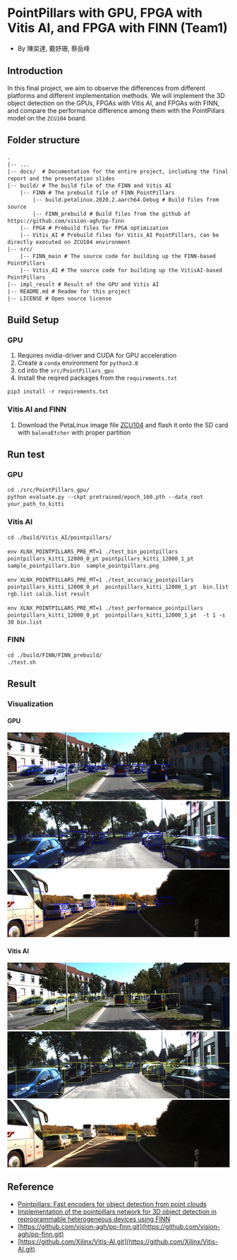 # PointPillars with GPU, FPGA with Vitis AI, and FPGA with FINN (Team1)
- By 陳奕達, 戴妤珊, 蔡岳峰

## Introduction
In this final project, we aim to observe the differences from different platforms and different implementation methods. We will implement the 3D object detection on the GPUs, FPGAs with Vitis AI, and FPGAs with FINN, and compare the performance difference among them with the PointPillars model on the `ZCU104` board.

## Folder structure
```
.
|-- ...
|-- docs/  # Documentation for the entire project, including the final report and the presentation slides
|-- build/ # The build file of the FINN and Vitis AI
    |-- FINN # The prebuild file of FINN_PointPillars
        |-- build.petalinux.2020.2.aarch64.Debug # Build files from source 
        |-- FINN_prebuild # Build files from the github of https://github.com/vision-agh/pp-finn
    |-- FPGA # Prebuild files for FPGA optimization
    |-- Vitis_AI # Prebuild files for Vitis_AI PointPillars, can be directly executed on ZCU104 environment
|-- src/
    |-- FINN_main # The source code for building up the FINN-based PointPillars
    |-- Vitis_AI # The source code for building up the VitisAI-based PointPillars
|-- impl_result # Result of the GPU and Vitis AI
|-- README.md # Readme for this project
|-- LICENSE # Open source license
```

## Build Setup
### GPU
1. Requires nvidia-driver and CUDA for GPU acceleration 
2. Create a `conda` environment for `python3.8`
3. cd into the `src/PointPillars_gpu`
4. Install the reqired packages from the `requirements.txt`
```
pip3 install -r requirements.txt
```

### Vitis AI and FINN
1. Download the PetaLinux image file [ZCU104](https://www.xilinx.com/bin/public/openDownload?filename=xilinx-zcu104-dpu-v2020.2-v1.3.1.img.gz) and flash it onto the SD card with `balenaEtcher` with proper partition

## Run test
### GPU
```
cd ./src/PointPillars_gpu/
python evaluate.py --ckpt pretrained/epoch_160.pth --data_root your_path_to_kitti 
```
### Vitis AI
```
cd ./build/Vitis_AI/pointpillars/

env XLNX_POINTPILLARS_PRE_MT=1 ./test_bin_pointpillars pointpillars_kitti_12000_0_pt pointpillars_kitti_12000_1_pt sample_pointpillars.bin  sample_pointpillars.png 

env XLNX_POINTPILLARS_PRE_MT=1 ./test_accuracy_pointpillars pointpillars_kitti_12000_0_pt  pointpillars_kitti_12000_1_pt  bin.list rgb.list calib.list result

env XLNX_POINTPILLARS_PRE_MT=1 ./test_performance_pointpillars pointpillars_kitti_12000_0_pt  pointpillars_kitti_12000_1_pt  -t 1 -s 30 bin.list
```
### FINN
```
cd ./build/FINN/FINN_prebuild/
./test.sh
```

## Result
### Visualization
#### GPU
![GPU_Result1](impl_result/GPU1.png)
![GPU_Result2](impl_result/GPU2.png)
![GPU_Result3](impl_result/GPU3.png)

#### Vitis AI
![VitisAI_Result1](impl_result/VitisAI1.jpg)
![VitisAI_Result1](impl_result/VitisAI2.jpg)
![VitisAI_Result1](impl_result/VitisAI3.jpg)

## Reference
* [Pointpillars: Fast encoders for object detection from point clouds](https://openaccess.thecvf.com/content_CVPR_2019/html/Lang_PointPillars_Fast_Encoders_for_Object_Detection_From_Point_Clouds_CVPR_2019_paper.html)
* [Implementation of the pointpillars network for 3D object detection in reprogrammable heterogeneous devices using FINN](https://link.springer.com/article/10.1007/s11265-021-01733-4)
* [https://github.com/vision-agh/pp-finn.git](https://github.com/vision-agh/pp-finn.git)
* [https://github.com/Xilinx/Vitis-AI.git](https://github.com/Xilinx/Vitis-AI.git)